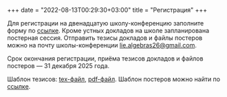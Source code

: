 +++
date = "2022-08-13T00:29:30+03:00"
title = "Регистрация"
+++

<!-- Для регистрации на десятую школу-конференцию заполните форму по [ссылке](https://docs.google.com/forms/d/e/1FAIpQLScpFUXHdu7TlOSCzS-YNFUCEa568YS3JBcAPTLDxo8JqTdpsg/viewform?usp=sf_link). Отправить тезисы докладов можно на почту школы-конференции [lie.algebras23@gmail.com](mailto:lie.algebras23@gmail.com).

Срок окончания регистрации и приёма тезисов докладов &mdash; 9 января 2023 года.

Шаблон тезисов: <a href="/2023/Abstract_example.tex" download>tex-файл</a>, <a href="/2023/Abstract_example.pdf" download>pdf-файл</a>. -->

Для регистрации на двенадцатую школу-конференцию заполните форму по [ссылке](https://docs.google.com/forms/d/e/1FAIpQLSfrUWtyZjzz8HClxvaBgtvEe65HjbS4rcT9cuKbcAzqFdUu4Q/viewform?usp=dialog). Кроме устных докладов на школе запланирована постерная сессия. Отправить тезисы докладов и файлы постеров можно на почту школы-конференции [lie.algebras26@gmail.com](mailto:lie.algebras26@gmail.com).

Срок окончания регистрации, приёма тезисов докладов и файлов постеров — 31 декабря 2025 года.

Шаблон тезисов: <a href="/2026/Abstract_example.tex" download>tex-файл</a>, <a href="/2026/Abstract_example.pdf" download>pdf-файл</a>.
Шаблон постеров можно найти по [ссылке](https://www.overleaf.com/read/jbzksrydnqsm#bd2559).
